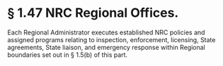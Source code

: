 # § 1.47   NRC Regional Offices.

Each Regional Administrator executes established NRC policies and assigned programs relating to inspection, enforcement, licensing, State agreements, State liaison, and emergency response within Regional boundaries set out in § 1.5(b) of this part.




